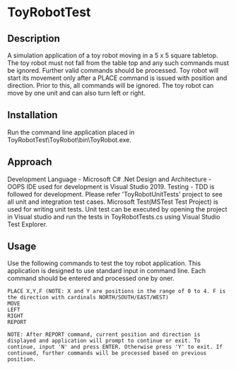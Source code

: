 # ToyRobotTest

## Description 

A simulation application of a toy robot moving in a 5 x 5 square tabletop. The toy robot must not fall from the table top and any such commands must be ignored.
Further valid commands should be processed. Toy robot will start its movement only after a PLACE command is issued with position and direction. Prior to this, all commands will be ignored.
The toy robot can move by one unit and can also turn left or right.

## Installation
Run the command line application placed in ToyRobotTest\ToyRobot\bin\ToyRobot.exe. 

## Approach
Development Language - Microsoft C# .Net 
Design and Architecture - OOPS
IDE used for development is Visual Studio 2019. 
Testing - TDD is followed for development. Please refer 'ToyRobotUnitTests' project to see all unit and integration test cases. 
Microsoft Test(MSTest Test Project)  is used for writing unit tests.
Unit test can be executed by opening the project in Visual studio and run the tests in ToyRobotTests.cs using Visual Studio Test Explorer.

## Usage
Use the following commands to test the toy robot application.
This application is designed to use standard input in command line. Each command should be entered and processed one by oner. 

    PLACE X,Y,F (NOTE: X and Y are positions in the range of 0 to 4. F is the direction with cardinals NORTH/SOUTH/EAST/WEST)
    MOVE
    LEFT
    RIGHT
    REPORT

    NOTE: After REPORT command, current position and direction is displayed and application will prompt to continue or exit. To continue, input 'N' and press ENTER. Otherwise press 'Y' to exit. If continued, further commands will be processed based on previous position.
